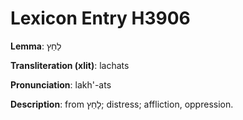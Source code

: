 # Lexicon Entry H3906

**Lemma**: לַחַץ

**Transliteration (xlit)**: lachats

**Pronunciation**: lakh'-ats

**Description**:
from לָחַץ; distress; affliction, oppression.
